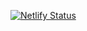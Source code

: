 [![Netlify Status](https://api.netlify.com/api/v1/badges/6684044c-8f1a-4e9a-aeae-4dd3a9d21c60/deploy-status)](https://app.netlify.com/sites/jnexsoft/deploys)
